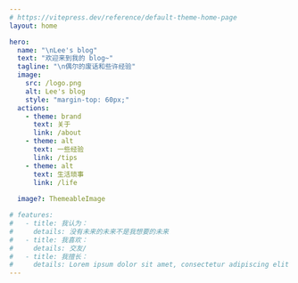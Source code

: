 ```yaml
---
# https://vitepress.dev/reference/default-theme-home-page
layout: home

hero:
  name: "\nLee's blog"
  text: "欢迎来到我的 blog~"
  tagline: "\n偶尔的废话和些许经验"
  image:
    src: /logo.png
    alt: Lee's blog
    style: "margin-top: 60px;"
  actions:
    - theme: brand
      text: 关于
      link: /about
    - theme: alt
      text: 一些经验
      link: /tips
    - theme: alt
      text: 生活琐事
      link: /life
  
  image?: ThemeableImage

# features:
#   - title: 我认为：
#     details: 没有未来的未来不是我想要的未来
#   - title: 我喜欢：
#     details: 交友/
#   - title: 我擅长：
#     details: Lorem ipsum dolor sit amet, consectetur adipiscing elit
---
```

